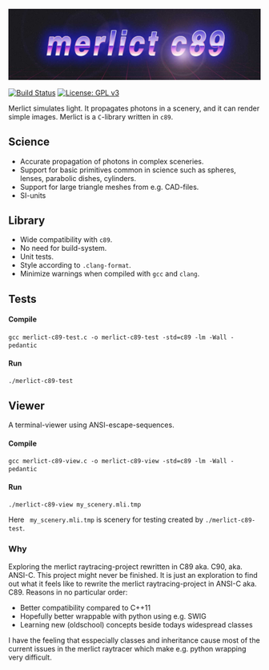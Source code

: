 ![merlict c89 logo](/readme/merlict_c89_logo_wide_32by9_low.jpg)

[![Build Status](https://travis-ci.org/cherenkov-plenoscope/merlict_development_kit.svg?branch=master)](https://travis-ci.org/cherenkov-plenoscope/merlict_c89)
[![License: GPL v3](https://img.shields.io/badge/License-GPL%20v3-blue.svg)](https://www.gnu.org/licenses/gpl-3.0)

Merlict simulates light. It propagates photons in a scenery, and it can render simple images. Merlict is a ```C```-library written in ```c89```. 

## Science
- Accurate propagation of photons in complex sceneries.
- Support for basic primitives common in science such as spheres, lenses, parabolic dishes, cylinders.
- Support for large triangle meshes from e.g. CAD-files.
- SI-units

## Library
- Wide compatibility with ```c89```.
- No need for build-system.
- Unit tests.
- Style according to ```.clang-format```.
- Minimize warnings when compiled with ```gcc``` and ```clang```.

## Tests
#### Compile
```
gcc merlict-c89-test.c -o merlict-c89-test -std=c89 -lm -Wall -pedantic
```

#### Run
```
./merlict-c89-test
```

## Viewer
A terminal-viewer using ANSI-escape-sequences.
#### Compile
```
gcc merlict-c89-view.c -o merlict-c89-view -std=c89 -lm -Wall -pedantic
```

#### Run
```
./merlict-c89-view my_scenery.mli.tmp
```
Here ``` my_scenery.mli.tmp``` is scenery for testing created by ```./merlict-c89-test```.


### Why
Exploring the merlict raytracing-project rewritten in C89 aka. C90, aka. ANSI-C.
This project might never be finished. It is just an exploration to find out what it feels like to rewrite the merlict raytracing-project in ANSI-C aka. C89.
Reasons in no particular order:

- Better compatibility compared to C++11
- Hopefully better wrappable with python using e.g. SWIG
- Learning new (oldschool) concepts beside todays widespread classes

I have the feeling that esspecially classes and inheritance cause most of the current issues in the merlict raytracer which make e.g. python wrapping very difficult. 
